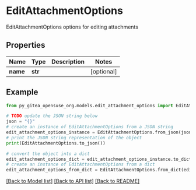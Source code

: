 # EditAttachmentOptions

EditAttachmentOptions options for editing attachments

## Properties

Name | Type | Description | Notes
------------ | ------------- | ------------- | -------------
**name** | **str** |  | [optional] 

## Example

```python
from py_gitea_opensuse_org.models.edit_attachment_options import EditAttachmentOptions

# TODO update the JSON string below
json = "{}"
# create an instance of EditAttachmentOptions from a JSON string
edit_attachment_options_instance = EditAttachmentOptions.from_json(json)
# print the JSON string representation of the object
print(EditAttachmentOptions.to_json())

# convert the object into a dict
edit_attachment_options_dict = edit_attachment_options_instance.to_dict()
# create an instance of EditAttachmentOptions from a dict
edit_attachment_options_from_dict = EditAttachmentOptions.from_dict(edit_attachment_options_dict)
```
[[Back to Model list]](../README.md#documentation-for-models) [[Back to API list]](../README.md#documentation-for-api-endpoints) [[Back to README]](../README.md)


